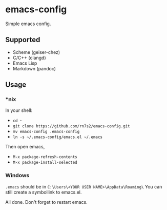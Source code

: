 # emacs-config

Simple emacs config.

## Supported
- Scheme (geiser-chez)
- C/C++ (clangd)
- Emacs Lisp
- Markdown (pandoc)

## Usage
### *nix
In your shell:

- `cd ~`
- `git clone https://github.com/rn7s2/emacs-config.git`
- `mv emacs-config .emacs-config`
- `ln -s ~/.emacs-config/emacs.el ~/.emacs`

Then open emacs,

- `M-x package-refresh-contents`
- `M-x package-install-selected`

### Windows
`.emacs` should be in `C:\Users\<YOUR USER NAME>\AppData\Roaming\`
You can still create a symbollink to emacs.el.

All done. Don't forget to restart emacs.
